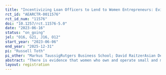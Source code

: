 ```yaml
---
title: "Incentivizing Loan Officers to Lend to Women Entrepreneurs: Evidence from Vietnam"
rct_id: "AEARCTR-0011576"
rct_id_num: "11576"
doi: "10.1257/rct.11576-5.0"
date: "2023-06-16"
status: "on_going"
jel: "O16, G21, J16, O12"
start_year: "2023-06-06"
end_year: "2025-12-31"
pi: "Russell Toth"
pi_other: "Markus TaussigRutgers Business School; David RaitzerAsian Development Bank"
abstract: "There is evidence that women who own and operate small and medium enterprises receive relatively less bank financing in many emerging markets, including Vietnam. In this study we consider and test the impact of bonus incentives to a bank's lending agents for lending to women owned and operated small and medium enterprises (WSMEs)."
layout: registration
---
```


